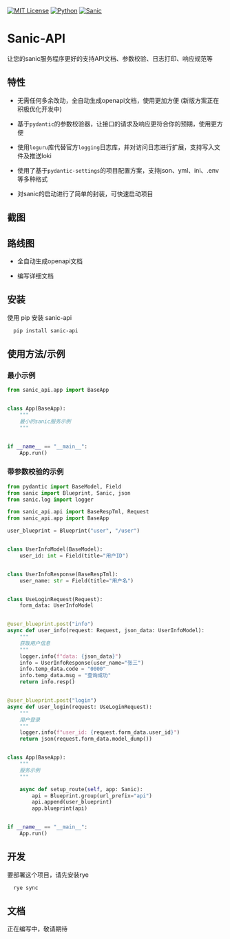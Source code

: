 [![MIT License](https://img.shields.io/badge/License-MIT-green.svg)](https://choosealicense.com/licenses/mit/)
[![Python](https://img.shields.io/badge/Python-3.10+-yellow.svg?logo=python)]()
[![Sanic](https://img.shields.io/badge/framework-Sanic-Server.svg)](http://www.gnu.org/licenses/agpl-3.0)

# Sanic-API

让您的sanic服务程序更好的支持API文档、参数校验、日志打印、响应规范等

## 特性

- 无需任何多余改动，全自动生成openapi文档，使用更加方便 (新版方案正在积极优化开发中)

- 基于`pydantic`的参数校验器，让接口的请求及响应更符合你的预期，使用更方便

- 使用`loguru`库代替官方`logging`日志库，并对访问日志进行扩展，支持写入文件及推送loki

- 使用了基于`pydantic-settings`的项目配置方案，支持json、yml、ini、.env等多种格式

- 对sanic的启动进行了简单的封装，可快速启动项目


## 截图

## 路线图

- 全自动生成openapi文档

- 编写详细文档

## 安装

使用 pip 安装 sanic-api

```bash
  pip install sanic-api
```

## 使用方法/示例

### 最小示例
```python
from sanic_api.app import BaseApp


class App(BaseApp):
    """
    最小的sanic服务示例
    """


if __name__ == "__main__":
    App.run()
```

### 带参数校验的示例
```python
from pydantic import BaseModel, Field
from sanic import Blueprint, Sanic, json
from sanic.log import logger

from sanic_api.api import BaseRespTml, Request
from sanic_api.app import BaseApp

user_blueprint = Blueprint("user", "/user")


class UserInfoModel(BaseModel):
    user_id: int = Field(title="用户ID")


class UserInfoResponse(BaseRespTml):
    user_name: str = Field(title="用户名")


class UseLoginRequest(Request):
    form_data: UserInfoModel


@user_blueprint.post("info")
async def user_info(request: Request, json_data: UserInfoModel):
    """
    获取用户信息
    """
    logger.info(f"data: {json_data}")
    info = UserInfoResponse(user_name="张三")
    info.temp_data.code = "0000"
    info.temp_data.msg = "查询成功"
    return info.resp()


@user_blueprint.post("login")
async def user_login(request: UseLoginRequest):
    """
    用户登录
    """
    logger.info(f"user_id: {request.form_data.user_id}")
    return json(request.form_data.model_dump())


class App(BaseApp):
    """
    服务示例
    """

    async def setup_route(self, app: Sanic):
        api = Blueprint.group(url_prefix="api")
        api.append(user_blueprint)
        app.blueprint(api)


if __name__ == "__main__":
    App.run()
```

## 开发

要部署这个项目，请先安装rye

```bash
  rye sync
```

## 文档
正在编写中，敬请期待